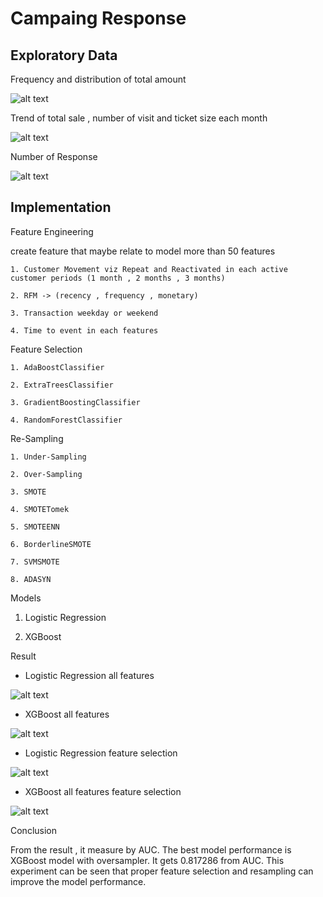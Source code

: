 # Campaing Response

## Exploratory Data

Frequency and distribution of total amount

![alt text](https://github.com/PisutSukpool/BADS7105-CRM-analytics-and-intelligence/blob/main/Homework%2008/EDA_amount_freq.png?raw=true)

Trend of total sale , number of visit and ticket size each month

![alt text](https://github.com/PisutSukpool/BADS7105-CRM-analytics-and-intelligence/blob/main/Homework%2008/EDA_Trend_Customer.png?raw=true)

Number of Response

![alt text](https://github.com/PisutSukpool/BADS7105-CRM-analytics-and-intelligence/blob/main/Homework%2008/Number_of_Response.png?raw=true)

## Implementation

Feature Engineering

   create feature that maybe relate to model more than 50 features
   
    1. Customer Movement viz Repeat and Reactivated in each active customer periods (1 month , 2 months , 3 months)
    
    2. RFM -> (recency , frequency , monetary)
    
    3. Transaction weekday or weekend
    
    4. Time to event in each features
 
Feature Selection

    1. AdaBoostClassifier
    
    2. ExtraTreesClassifier
    
    3. GradientBoostingClassifier
    
    4. RandomForestClassifier
    
Re-Sampling

    1. Under-Sampling
    
    2. Over-Sampling
    
    3. SMOTE
    
    4. SMOTETomek
    
    5. SMOTEENN
    
    6. BorderlineSMOTE
    
    7. SVMSMOTE
    
    8. ADASYN
    
Models

   1. Logistic Regression

   2. XGBoost

Result

 - Logistic Regression all features
 
![alt text](https://github.com/PisutSukpool/BADS7105-CRM-analytics-and-intelligence/blob/main/Homework%2008/logreg_eval_all.png?raw=true)

 - XGBoost all features

![alt text](https://github.com/PisutSukpool/BADS7105-CRM-analytics-and-intelligence/blob/main/Homework%2008/xgboost_eval_all.png?raw=true)

 - Logistic Regression feature selection
 
![alt text](https://github.com/PisutSukpool/BADS7105-CRM-analytics-and-intelligence/blob/main/Homework%2008/logreg_eval_filter.png?raw=true)

 - XGBoost all features feature selection

![alt text](https://github.com/PisutSukpool/BADS7105-CRM-analytics-and-intelligence/blob/main/Homework%2008/xgboost_eval_filter.png?raw=true)


Conclusion

   From the result , it measure by AUC. The best model performance is XGBoost model with oversampler. It gets 0.817286 from AUC.
   This experiment can be seen that proper feature selection and resampling can improve the model performance.
